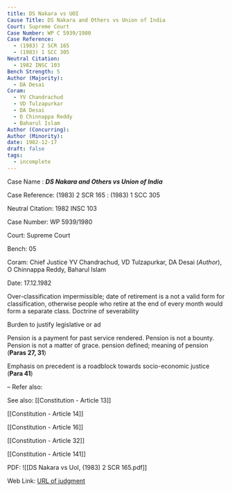 ```yaml
---
title: DS Nakara vs UOI
Cause Title: DS Nakara and Others vs Union of India
Court: Supreme Court
Case Number: WP C 5939/1980
Case Reference:
  - (1983) 2 SCR 165
  - (1983) 1 SCC 305
Neutral Citation:
  - 1982 INSC 103
Bench Strength: 5
Author (Majority):
  - DA Desai
Coram:
  - YV Chandrachud
  - VD Tulzapurkar
  - DA Desai
  - O Chinnappa Reddy
  - Baharul Islam
Author (Concurring): 
Author (Minority): 
date: 1982-12-17
draft: false
tags:
  - incomplete
---
```

Case Name : ***DS Nakara and Others vs Union of India***

Case Reference: (1983) 2 SCR 165 :  (1983) 1 SCC 305

Neutral Citation: 1982 INSC 103

Case Number: WP 5939/1980

Court: Supreme Court

Bench: 05

Coram: Chief Justice YV Chandrachud, VD Tulzapurkar, DA Desai (*Author*), O Chinnappa Reddy, Baharul Islam

Date: 17.12.1982

Over-classification impermissible; date of retirement is a not a valid form for classification, otherwise people who retire at the end of every month would form a separate class.
Doctrine of severability 

Burden to justify legislative or ad

Pension is a payment for past service rendered. Pension is not a bounty. Pension is not a matter of grace. 
	pension defined; meaning of pension (**Paras 27, 31**)

Emphasis on precedent is a roadblock towards socio-economic justice (**Para 41**)

–
Refer also:

See also:
[[Constitution - Article 13]]

[[Constitution - Article 14]]

[[Constitution - Article 16]]

[[Constitution - Article 32]]

[[Constitution - Article 141]]

PDF:
![[DS Nakara vs UoI, (1983) 2 SCR 165.pdf]]

Web Link: <a href="/All judgments/DS Nakara vs UoI, (1983) 2 SCR 165.pdf" target="_blank">URL of judgment</a>